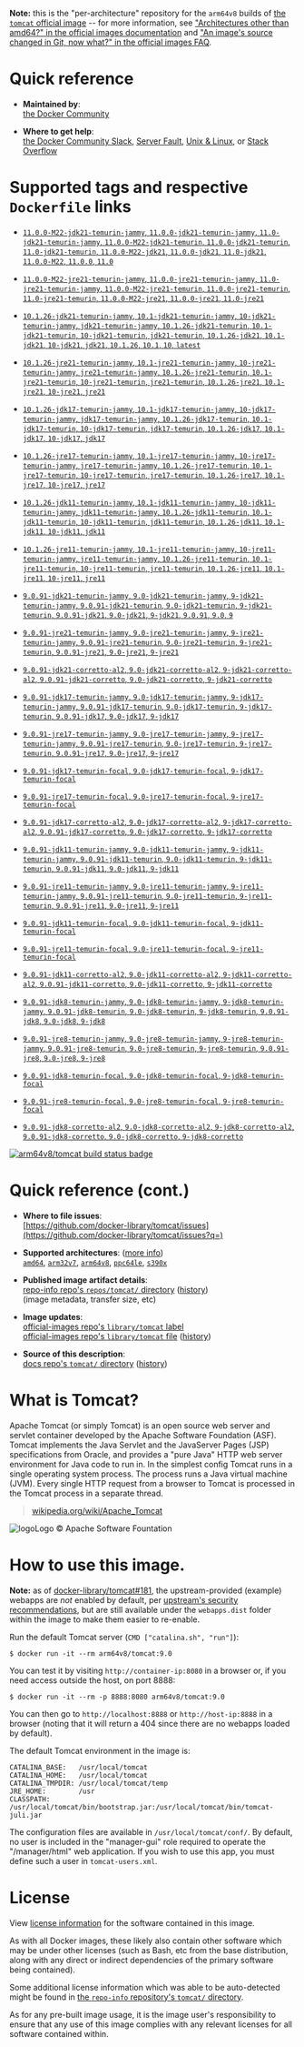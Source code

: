 <!--

********************************************************************************

WARNING:

    DO NOT EDIT "tomcat/README.md"

    IT IS AUTO-GENERATED

    (from the other files in "tomcat/" combined with a set of templates)

********************************************************************************

-->

**Note:** this is the "per-architecture" repository for the `arm64v8` builds of [the `tomcat` official image](https://hub.docker.com/_/tomcat) -- for more information, see ["Architectures other than amd64?" in the official images documentation](https://github.com/docker-library/official-images#architectures-other-than-amd64) and ["An image's source changed in Git, now what?" in the official images FAQ](https://github.com/docker-library/faq#an-images-source-changed-in-git-now-what).

# Quick reference

-	**Maintained by**:  
	[the Docker Community](https://github.com/docker-library/tomcat)

-	**Where to get help**:  
	[the Docker Community Slack](https://dockr.ly/comm-slack), [Server Fault](https://serverfault.com/help/on-topic), [Unix & Linux](https://unix.stackexchange.com/help/on-topic), or [Stack Overflow](https://stackoverflow.com/help/on-topic)

# Supported tags and respective `Dockerfile` links

-	[`11.0.0-M22-jdk21-temurin-jammy`, `11.0.0-jdk21-temurin-jammy`, `11.0-jdk21-temurin-jammy`, `11.0.0-M22-jdk21-temurin`, `11.0.0-jdk21-temurin`, `11.0-jdk21-temurin`, `11.0.0-M22-jdk21`, `11.0.0-jdk21`, `11.0-jdk21`, `11.0.0-M22`, `11.0.0`, `11.0`](https://github.com/docker-library/tomcat/blob/f310ad695a638b361001f95f7a35f0cc43db6e35/11.0/jdk21/temurin-jammy/Dockerfile)

-	[`11.0.0-M22-jre21-temurin-jammy`, `11.0.0-jre21-temurin-jammy`, `11.0-jre21-temurin-jammy`, `11.0.0-M22-jre21-temurin`, `11.0.0-jre21-temurin`, `11.0-jre21-temurin`, `11.0.0-M22-jre21`, `11.0.0-jre21`, `11.0-jre21`](https://github.com/docker-library/tomcat/blob/f310ad695a638b361001f95f7a35f0cc43db6e35/11.0/jre21/temurin-jammy/Dockerfile)

-	[`10.1.26-jdk21-temurin-jammy`, `10.1-jdk21-temurin-jammy`, `10-jdk21-temurin-jammy`, `jdk21-temurin-jammy`, `10.1.26-jdk21-temurin`, `10.1-jdk21-temurin`, `10-jdk21-temurin`, `jdk21-temurin`, `10.1.26-jdk21`, `10.1-jdk21`, `10-jdk21`, `jdk21`, `10.1.26`, `10.1`, `10`, `latest`](https://github.com/docker-library/tomcat/blob/a4b26353acf854ee3f0a656eec8297c9ffc632a0/10.1/jdk21/temurin-jammy/Dockerfile)

-	[`10.1.26-jre21-temurin-jammy`, `10.1-jre21-temurin-jammy`, `10-jre21-temurin-jammy`, `jre21-temurin-jammy`, `10.1.26-jre21-temurin`, `10.1-jre21-temurin`, `10-jre21-temurin`, `jre21-temurin`, `10.1.26-jre21`, `10.1-jre21`, `10-jre21`, `jre21`](https://github.com/docker-library/tomcat/blob/a4b26353acf854ee3f0a656eec8297c9ffc632a0/10.1/jre21/temurin-jammy/Dockerfile)

-	[`10.1.26-jdk17-temurin-jammy`, `10.1-jdk17-temurin-jammy`, `10-jdk17-temurin-jammy`, `jdk17-temurin-jammy`, `10.1.26-jdk17-temurin`, `10.1-jdk17-temurin`, `10-jdk17-temurin`, `jdk17-temurin`, `10.1.26-jdk17`, `10.1-jdk17`, `10-jdk17`, `jdk17`](https://github.com/docker-library/tomcat/blob/a4b26353acf854ee3f0a656eec8297c9ffc632a0/10.1/jdk17/temurin-jammy/Dockerfile)

-	[`10.1.26-jre17-temurin-jammy`, `10.1-jre17-temurin-jammy`, `10-jre17-temurin-jammy`, `jre17-temurin-jammy`, `10.1.26-jre17-temurin`, `10.1-jre17-temurin`, `10-jre17-temurin`, `jre17-temurin`, `10.1.26-jre17`, `10.1-jre17`, `10-jre17`, `jre17`](https://github.com/docker-library/tomcat/blob/a4b26353acf854ee3f0a656eec8297c9ffc632a0/10.1/jre17/temurin-jammy/Dockerfile)

-	[`10.1.26-jdk11-temurin-jammy`, `10.1-jdk11-temurin-jammy`, `10-jdk11-temurin-jammy`, `jdk11-temurin-jammy`, `10.1.26-jdk11-temurin`, `10.1-jdk11-temurin`, `10-jdk11-temurin`, `jdk11-temurin`, `10.1.26-jdk11`, `10.1-jdk11`, `10-jdk11`, `jdk11`](https://github.com/docker-library/tomcat/blob/a4b26353acf854ee3f0a656eec8297c9ffc632a0/10.1/jdk11/temurin-jammy/Dockerfile)

-	[`10.1.26-jre11-temurin-jammy`, `10.1-jre11-temurin-jammy`, `10-jre11-temurin-jammy`, `jre11-temurin-jammy`, `10.1.26-jre11-temurin`, `10.1-jre11-temurin`, `10-jre11-temurin`, `jre11-temurin`, `10.1.26-jre11`, `10.1-jre11`, `10-jre11`, `jre11`](https://github.com/docker-library/tomcat/blob/a4b26353acf854ee3f0a656eec8297c9ffc632a0/10.1/jre11/temurin-jammy/Dockerfile)

-	[`9.0.91-jdk21-temurin-jammy`, `9.0-jdk21-temurin-jammy`, `9-jdk21-temurin-jammy`, `9.0.91-jdk21-temurin`, `9.0-jdk21-temurin`, `9-jdk21-temurin`, `9.0.91-jdk21`, `9.0-jdk21`, `9-jdk21`, `9.0.91`, `9.0`, `9`](https://github.com/docker-library/tomcat/blob/a280a462a08befda350fb6729b8dd6ebaf9ced85/9.0/jdk21/temurin-jammy/Dockerfile)

-	[`9.0.91-jre21-temurin-jammy`, `9.0-jre21-temurin-jammy`, `9-jre21-temurin-jammy`, `9.0.91-jre21-temurin`, `9.0-jre21-temurin`, `9-jre21-temurin`, `9.0.91-jre21`, `9.0-jre21`, `9-jre21`](https://github.com/docker-library/tomcat/blob/a280a462a08befda350fb6729b8dd6ebaf9ced85/9.0/jre21/temurin-jammy/Dockerfile)

-	[`9.0.91-jdk21-corretto-al2`, `9.0-jdk21-corretto-al2`, `9-jdk21-corretto-al2`, `9.0.91-jdk21-corretto`, `9.0-jdk21-corretto`, `9-jdk21-corretto`](https://github.com/docker-library/tomcat/blob/a280a462a08befda350fb6729b8dd6ebaf9ced85/9.0/jdk21/corretto-al2/Dockerfile)

-	[`9.0.91-jdk17-temurin-jammy`, `9.0-jdk17-temurin-jammy`, `9-jdk17-temurin-jammy`, `9.0.91-jdk17-temurin`, `9.0-jdk17-temurin`, `9-jdk17-temurin`, `9.0.91-jdk17`, `9.0-jdk17`, `9-jdk17`](https://github.com/docker-library/tomcat/blob/a280a462a08befda350fb6729b8dd6ebaf9ced85/9.0/jdk17/temurin-jammy/Dockerfile)

-	[`9.0.91-jre17-temurin-jammy`, `9.0-jre17-temurin-jammy`, `9-jre17-temurin-jammy`, `9.0.91-jre17-temurin`, `9.0-jre17-temurin`, `9-jre17-temurin`, `9.0.91-jre17`, `9.0-jre17`, `9-jre17`](https://github.com/docker-library/tomcat/blob/a280a462a08befda350fb6729b8dd6ebaf9ced85/9.0/jre17/temurin-jammy/Dockerfile)

-	[`9.0.91-jdk17-temurin-focal`, `9.0-jdk17-temurin-focal`, `9-jdk17-temurin-focal`](https://github.com/docker-library/tomcat/blob/a280a462a08befda350fb6729b8dd6ebaf9ced85/9.0/jdk17/temurin-focal/Dockerfile)

-	[`9.0.91-jre17-temurin-focal`, `9.0-jre17-temurin-focal`, `9-jre17-temurin-focal`](https://github.com/docker-library/tomcat/blob/a280a462a08befda350fb6729b8dd6ebaf9ced85/9.0/jre17/temurin-focal/Dockerfile)

-	[`9.0.91-jdk17-corretto-al2`, `9.0-jdk17-corretto-al2`, `9-jdk17-corretto-al2`, `9.0.91-jdk17-corretto`, `9.0-jdk17-corretto`, `9-jdk17-corretto`](https://github.com/docker-library/tomcat/blob/a280a462a08befda350fb6729b8dd6ebaf9ced85/9.0/jdk17/corretto-al2/Dockerfile)

-	[`9.0.91-jdk11-temurin-jammy`, `9.0-jdk11-temurin-jammy`, `9-jdk11-temurin-jammy`, `9.0.91-jdk11-temurin`, `9.0-jdk11-temurin`, `9-jdk11-temurin`, `9.0.91-jdk11`, `9.0-jdk11`, `9-jdk11`](https://github.com/docker-library/tomcat/blob/a280a462a08befda350fb6729b8dd6ebaf9ced85/9.0/jdk11/temurin-jammy/Dockerfile)

-	[`9.0.91-jre11-temurin-jammy`, `9.0-jre11-temurin-jammy`, `9-jre11-temurin-jammy`, `9.0.91-jre11-temurin`, `9.0-jre11-temurin`, `9-jre11-temurin`, `9.0.91-jre11`, `9.0-jre11`, `9-jre11`](https://github.com/docker-library/tomcat/blob/a280a462a08befda350fb6729b8dd6ebaf9ced85/9.0/jre11/temurin-jammy/Dockerfile)

-	[`9.0.91-jdk11-temurin-focal`, `9.0-jdk11-temurin-focal`, `9-jdk11-temurin-focal`](https://github.com/docker-library/tomcat/blob/a280a462a08befda350fb6729b8dd6ebaf9ced85/9.0/jdk11/temurin-focal/Dockerfile)

-	[`9.0.91-jre11-temurin-focal`, `9.0-jre11-temurin-focal`, `9-jre11-temurin-focal`](https://github.com/docker-library/tomcat/blob/a280a462a08befda350fb6729b8dd6ebaf9ced85/9.0/jre11/temurin-focal/Dockerfile)

-	[`9.0.91-jdk11-corretto-al2`, `9.0-jdk11-corretto-al2`, `9-jdk11-corretto-al2`, `9.0.91-jdk11-corretto`, `9.0-jdk11-corretto`, `9-jdk11-corretto`](https://github.com/docker-library/tomcat/blob/a280a462a08befda350fb6729b8dd6ebaf9ced85/9.0/jdk11/corretto-al2/Dockerfile)

-	[`9.0.91-jdk8-temurin-jammy`, `9.0-jdk8-temurin-jammy`, `9-jdk8-temurin-jammy`, `9.0.91-jdk8-temurin`, `9.0-jdk8-temurin`, `9-jdk8-temurin`, `9.0.91-jdk8`, `9.0-jdk8`, `9-jdk8`](https://github.com/docker-library/tomcat/blob/a280a462a08befda350fb6729b8dd6ebaf9ced85/9.0/jdk8/temurin-jammy/Dockerfile)

-	[`9.0.91-jre8-temurin-jammy`, `9.0-jre8-temurin-jammy`, `9-jre8-temurin-jammy`, `9.0.91-jre8-temurin`, `9.0-jre8-temurin`, `9-jre8-temurin`, `9.0.91-jre8`, `9.0-jre8`, `9-jre8`](https://github.com/docker-library/tomcat/blob/a280a462a08befda350fb6729b8dd6ebaf9ced85/9.0/jre8/temurin-jammy/Dockerfile)

-	[`9.0.91-jdk8-temurin-focal`, `9.0-jdk8-temurin-focal`, `9-jdk8-temurin-focal`](https://github.com/docker-library/tomcat/blob/a280a462a08befda350fb6729b8dd6ebaf9ced85/9.0/jdk8/temurin-focal/Dockerfile)

-	[`9.0.91-jre8-temurin-focal`, `9.0-jre8-temurin-focal`, `9-jre8-temurin-focal`](https://github.com/docker-library/tomcat/blob/a280a462a08befda350fb6729b8dd6ebaf9ced85/9.0/jre8/temurin-focal/Dockerfile)

-	[`9.0.91-jdk8-corretto-al2`, `9.0-jdk8-corretto-al2`, `9-jdk8-corretto-al2`, `9.0.91-jdk8-corretto`, `9.0-jdk8-corretto`, `9-jdk8-corretto`](https://github.com/docker-library/tomcat/blob/a280a462a08befda350fb6729b8dd6ebaf9ced85/9.0/jdk8/corretto-al2/Dockerfile)

[![arm64v8/tomcat build status badge](https://img.shields.io/jenkins/s/https/doi-janky.infosiftr.net/job/multiarch/job/arm64v8/job/tomcat.svg?label=arm64v8/tomcat%20%20build%20job)](https://doi-janky.infosiftr.net/job/multiarch/job/arm64v8/job/tomcat/)

# Quick reference (cont.)

-	**Where to file issues**:  
	[https://github.com/docker-library/tomcat/issues](https://github.com/docker-library/tomcat/issues?q=)

-	**Supported architectures**: ([more info](https://github.com/docker-library/official-images#architectures-other-than-amd64))  
	[`amd64`](https://hub.docker.com/r/amd64/tomcat/), [`arm32v7`](https://hub.docker.com/r/arm32v7/tomcat/), [`arm64v8`](https://hub.docker.com/r/arm64v8/tomcat/), [`ppc64le`](https://hub.docker.com/r/ppc64le/tomcat/), [`s390x`](https://hub.docker.com/r/s390x/tomcat/)

-	**Published image artifact details**:  
	[repo-info repo's `repos/tomcat/` directory](https://github.com/docker-library/repo-info/blob/master/repos/tomcat) ([history](https://github.com/docker-library/repo-info/commits/master/repos/tomcat))  
	(image metadata, transfer size, etc)

-	**Image updates**:  
	[official-images repo's `library/tomcat` label](https://github.com/docker-library/official-images/issues?q=label%3Alibrary%2Ftomcat)  
	[official-images repo's `library/tomcat` file](https://github.com/docker-library/official-images/blob/master/library/tomcat) ([history](https://github.com/docker-library/official-images/commits/master/library/tomcat))

-	**Source of this description**:  
	[docs repo's `tomcat/` directory](https://github.com/docker-library/docs/tree/master/tomcat) ([history](https://github.com/docker-library/docs/commits/master/tomcat))

# What is Tomcat?

Apache Tomcat (or simply Tomcat) is an open source web server and servlet container developed by the Apache Software Foundation (ASF). Tomcat implements the Java Servlet and the JavaServer Pages (JSP) specifications from Oracle, and provides a "pure Java" HTTP web server environment for Java code to run in. In the simplest config Tomcat runs in a single operating system process. The process runs a Java virtual machine (JVM). Every single HTTP request from a browser to Tomcat is processed in the Tomcat process in a separate thread.

> [wikipedia.org/wiki/Apache_Tomcat](https://en.wikipedia.org/wiki/Apache_Tomcat)

![logo](https://raw.githubusercontent.com/docker-library/docs/8e31eb93a02d504d0cfe1da435aa31b377fc627d/tomcat/logo.png)Logo &copy; Apache Software Fountation

# How to use this image.

**Note:** as of [docker-library/tomcat#181](https://github.com/docker-library/tomcat/pull/181), the upstream-provided (example) webapps are *not* enabled by default, per [upstream's security recommendations](https://tomcat.apache.org/tomcat-9.0-doc/security-howto.html#Default_web_applications), but are still available under the `webapps.dist` folder within the image to make them easier to re-enable.

Run the default Tomcat server (`CMD ["catalina.sh", "run"]`):

```console
$ docker run -it --rm arm64v8/tomcat:9.0
```

You can test it by visiting `http://container-ip:8080` in a browser or, if you need access outside the host, on port 8888:

```console
$ docker run -it --rm -p 8888:8080 arm64v8/tomcat:9.0
```

You can then go to `http://localhost:8888` or `http://host-ip:8888` in a browser (noting that it will return a 404 since there are no webapps loaded by default).

The default Tomcat environment in the image is:

	CATALINA_BASE:   /usr/local/tomcat
	CATALINA_HOME:   /usr/local/tomcat
	CATALINA_TMPDIR: /usr/local/tomcat/temp
	JRE_HOME:        /usr
	CLASSPATH:       /usr/local/tomcat/bin/bootstrap.jar:/usr/local/tomcat/bin/tomcat-juli.jar

The configuration files are available in `/usr/local/tomcat/conf/`. By default, no user is included in the "manager-gui" role required to operate the "/manager/html" web application. If you wish to use this app, you must define such a user in `tomcat-users.xml`.

# License

View [license information](https://www.apache.org/licenses/LICENSE-2.0) for the software contained in this image.

As with all Docker images, these likely also contain other software which may be under other licenses (such as Bash, etc from the base distribution, along with any direct or indirect dependencies of the primary software being contained).

Some additional license information which was able to be auto-detected might be found in [the `repo-info` repository's `tomcat/` directory](https://github.com/docker-library/repo-info/tree/master/repos/tomcat).

As for any pre-built image usage, it is the image user's responsibility to ensure that any use of this image complies with any relevant licenses for all software contained within.
